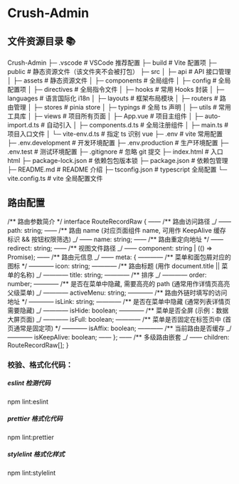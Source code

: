 # Crush-Admin

## 文件资源目录 📚

Crush-Admin
├─ .vscode # VSCode 推荐配置
├─ build # Vite 配置项
├─ public # 静态资源文件（该文件夹不会被打包）
├─ src
│ ├─ api # API 接口管理
│ ├─ assets # 静态资源文件
│ ├─ components # 全局组件
│ ├─ config # 全局配置项
│ ├─ directives # 全局指令文件
│ ├─ hooks # 常用 Hooks 封装
│ ├─ languages # 语言国际化 i18n
│ ├─ layouts # 框架布局模块
│ ├─ routers # 路由管理
│ ├─ stores # pinia store
│ ├─ typings # 全局 ts 声明
│ ├─ utils # 常用工具库
│ ├─ views # 项目所有页面
│ ├─ App.vue # 项目主组件
│ ├─ auto-import.d.ts # 自动引入
│ ├─ components.d.ts # 全局注册组件
│ ├─ main.ts # 项目入口文件
│ └─ vite-env.d.ts # 指定 ts 识别 vue
├─ .env # vite 常用配置
├─ .env.development # 开发环境配置
├─ .env.production # 生产环境配置
├─ .env.test # 测试环境配置
├─ .gitignore # 忽略 git 提交
├─ index.html # 入口 html
├─ package-lock.json # 依赖包包版本锁
├─ package.json # 依赖包管理
├─ README.md # README 介绍
├─ tsconfig.json # typescript 全局配置
└─ vite.config.ts # vite 全局配置文件

## 路由配置

/** 路由参数简介 \*/
interface RouteRecordRaw {
—— /** 路由访问路径 _/
—— path: string;
—— /\*\* 路由 name (对应页面组件 name, 可用作 KeepAlive 缓存标识 && 按钮权限筛选) _/
—— name: string;
—— /** 路由重定向地址 \*/
—— redirect: string;
—— /** 视图文件路径 _/
—— component: string | (() => Promise<unknown>);
—— /\*\* 路由元信息 _/
—— meta: {
———— /** 菜单和面包屑对应的图标 \*/
———— icon: string;
———— /** 路由标题 (用作 document.title || 菜单的名称) _/
———— title: string;
———— /\*\* 排序 _/
———— order: number;
———— /\*\* 是否在菜单中隐藏, 需要高亮的 path (通常用作详情页高亮父级菜单) _/
———— activeMenu: string;
———— /** 路由外链时填写的访问地址 \*/
———— isLink: string;
———— /** 是否在菜单中隐藏 (通常列表详情页需要隐藏) _/
———— isHide: boolean;
———— /\*\* 菜单是否全屏 (示例：数据大屏页面) \_/
———— isFull: boolean;
———— /** 菜单是否固定在标签页中 (首页通常是固定项) \*/
———— isAffix: boolean;
———— /** 当前路由是否缓存 \_/
———— isKeepAlive: boolean;
—— };
—— /\*\* 多级路由嵌套 \_/
—— children: RouteRecordRaw[];
}

### 校验、格式化代码：

##### eslint 检测代码

npm lint:eslint

##### prettier 格式化代码

npm lint:prettier

##### stylelint 格式化样式

npm lint:stylelint
